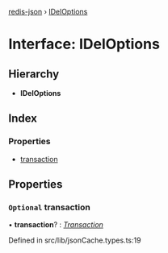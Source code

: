 [redis-json](../README.md) › [IDelOptions](ideloptions.md)

# Interface: IDelOptions

## Hierarchy

* **IDelOptions**

## Index

### Properties

* [transaction](ideloptions.md#optional-transaction)

## Properties

### `Optional` transaction

• **transaction**? : *[Transaction](../README.md#transaction)*

Defined in src/lib/jsonCache.types.ts:19
